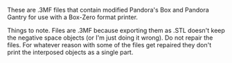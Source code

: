 These are .3MF files that contain modified Pandora's Box and Pandora Gantry for use with a Box-Zero format printer. 

Things to note. Files are .3MF because exporting them as .STL doesn't keep the negative space objects (or I'm just doing it wrong). 
Do not repair the files. For whatever reason with some of the files get repaired they don't print the interposed objects as a single part.
